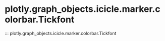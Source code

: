 # plotly.graph_objects.icicle.marker.colorbar.Tickfont

::: plotly.graph_objects.icicle.marker.colorbar.Tickfont
